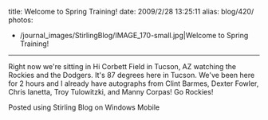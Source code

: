 title: Welcome to Spring Training!
date: 2009/2/28 13:25:11
alias: blog/420/
photos:
- /journal_images/StirlingBlog/IMAGE_170-small.jpg|Welcome to Spring Training!
---
Right now we're sitting in Hi Corbett Field in Tucson, AZ watching the Rockies and the Dodgers. It's 87 degrees here in Tucson. We've been here for 2 hours and I already have autographs from Clint Barmes, Dexter Fowler, Chris Ianetta, Troy Tulowitzki, and Manny Corpas! Go Rockies!

Posted using Stirling Blog on Windows Mobile